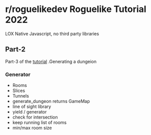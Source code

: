 # r/roguelikedev Roguelike Tutorial 2022
LOX
Native Javascript, no third party libraries

##  Part-2
Part-3 of the [tutorial](https://rogueliketutorials.com/tutorials/tcod/v2/part-3/) .Generating a dungeion

### Generator

- Rooms
- Slices
- Tunnels
- generate_dungeon returns GameMap
- line of sight library
- yield / generator
- check for intersection
- keep running list of rooms
- min/max room size